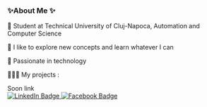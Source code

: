 ### ✨About Me ✨

  📖 Student at Technical University of Cluj-Napoca, Automation and Computer Science
  
  🌱 I like to explore new concepts and learn whatever I can
  
  🔭 Passionate in technology
  
  🧑🏻‍💻 My projects :
  <div id="projects">
       Soon link
    </div>

<div id="badges">
  <a href="https://www.linkedin.com/in/cristian-furdui-a53270246/">
    <img src="https://img.shields.io/badge/LinkedIn-blue?style=for-the-badge&logo=linkedin&logoColor=white" alt="LinkedIn Badge"/>
  </a>
  <a href="https://www.facebook.com/profile.php?id=100010682687507">
    <img src="https://img.shields.io/badge/Facebook-blue?style=for-the-badge&logo=facebook&logoColor=white" alt="Facebook Badge"/>
  </a>
 </div>

<!--
**Fcristiii3/Fcristiii3** is a ✨ _special_ ✨ repository because its `README.md` (this file) appears on your GitHub profile.

Here are some ideas to get you started:

- 🔭 I’m currently working on ...
- 🌱 I’m currently learning ...
- 👯 I’m looking to collaborate on ...
- 🤔 I’m looking for help with ...
- 💬 Ask me about ...
- 📫 How to reach me: ...
- 😄 Pronouns: ...
- ⚡ Fun fact: ...
-->
